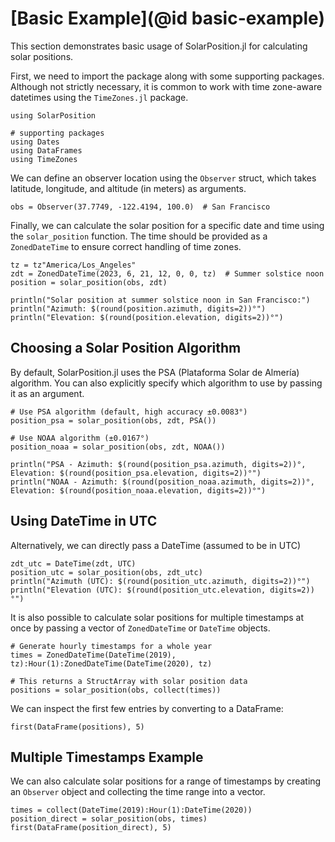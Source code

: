 # [Basic Example](@id basic-example)

This section demonstrates basic usage of SolarPosition.jl for calculating solar positions.

First, we need to import the package along with some supporting packages. Although not
strictly necessary, it is common to work with time zone-aware datetimes using the
`TimeZones.jl` package.

```@example basic
using SolarPosition

# supporting packages
using Dates
using DataFrames
using TimeZones
```

We can define an observer location using the `Observer` struct, which takes latitude,
longitude, and altitude (in meters) as arguments.

```@example basic
obs = Observer(37.7749, -122.4194, 100.0)  # San Francisco
```

Finally, we can calculate the solar position for a specific date and time using the
`solar_position` function. The time should be provided as a `ZonedDateTime` to ensure
correct handling of time zones.

```@example basic
tz = tz"America/Los_Angeles"
zdt = ZonedDateTime(2023, 6, 21, 12, 0, 0, tz)  # Summer solstice noon
position = solar_position(obs, zdt)

println("Solar position at summer solstice noon in San Francisco:")
println("Azimuth: $(round(position.azimuth, digits=2))°")
println("Elevation: $(round(position.elevation, digits=2))°")
```

## Choosing a Solar Position Algorithm

By default, SolarPosition.jl uses the PSA (Plataforma Solar de Almería) algorithm.
You can also explicitly specify which algorithm to use by passing it as an argument.

```@example basic
# Use PSA algorithm (default, high accuracy ±0.0083°)
position_psa = solar_position(obs, zdt, PSA())

# Use NOAA algorithm (±0.0167°)
position_noaa = solar_position(obs, zdt, NOAA())

println("PSA - Azimuth: $(round(position_psa.azimuth, digits=2))°, Elevation: $(round(position_psa.elevation, digits=2))°")
println("NOAA - Azimuth: $(round(position_noaa.azimuth, digits=2))°, Elevation: $(round(position_noaa.elevation, digits=2))°")
```

## Using DateTime in UTC

Alternatively, we can directly pass a DateTime (assumed to be in UTC)

```@example basic
zdt_utc = DateTime(zdt, UTC)
position_utc = solar_position(obs, zdt_utc)
println("Azimuth (UTC): $(round(position_utc.azimuth, digits=2))°")
println("Elevation (UTC): $(round(position_utc.elevation, digits=2))°")
```

It is also possible to calculate solar positions for multiple timestamps at once by
passing a vector of `ZonedDateTime` or `DateTime` objects.

```@example basic
# Generate hourly timestamps for a whole year
times = ZonedDateTime(DateTime(2019), tz):Hour(1):ZonedDateTime(DateTime(2020), tz)

# This returns a StructArray with solar position data
positions = solar_position(obs, collect(times))
```

We can inspect the first few entries by converting to a DataFrame:

```@example basic
first(DataFrame(positions), 5)
```

## Multiple Timestamps Example

We can also calculate solar positions for a range of timestamps by creating an
`Observer` object and collecting the time range into a vector.

```@example basic
times = collect(DateTime(2019):Hour(1):DateTime(2020))
position_direct = solar_position(obs, times)
first(DataFrame(position_direct), 5)
```
